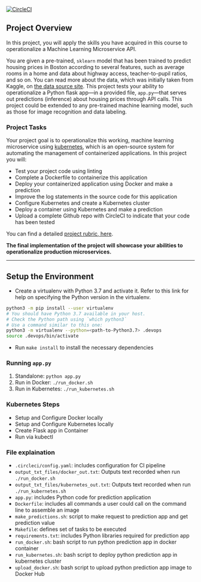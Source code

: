 [![CircleCI](https://circleci.com/gh/lthrdang/project-ml-microserivce-k8s/tree/main.svg?style=svg)](https://circleci.com/gh/lthrdang/project-ml-microserivce-k8s/tree/main)

## Project Overview

In this project, you will apply the skills you have acquired in this course to operationalize a Machine Learning Microservice API. 

You are given a pre-trained, `sklearn` model that has been trained to predict housing prices in Boston according to several features, such as average rooms in a home and data about highway access, teacher-to-pupil ratios, and so on. You can read more about the data, which was initially taken from Kaggle, on [the data source site](https://www.kaggle.com/c/boston-housing). This project tests your ability to operationalize a Python flask app—in a provided file, `app.py`—that serves out predictions (inference) about housing prices through API calls. This project could be extended to any pre-trained machine learning model, such as those for image recognition and data labeling.

### Project Tasks

Your project goal is to operationalize this working, machine learning microservice using [kubernetes](https://kubernetes.io/), which is an open-source system for automating the management of containerized applications. In this project you will:
* Test your project code using linting
* Complete a Dockerfile to containerize this application
* Deploy your containerized application using Docker and make a prediction
* Improve the log statements in the source code for this application
* Configure Kubernetes and create a Kubernetes cluster
* Deploy a container using Kubernetes and make a prediction
* Upload a complete Github repo with CircleCI to indicate that your code has been tested

You can find a detailed [project rubric, here](https://review.udacity.com/#!/rubrics/2576/view).

**The final implementation of the project will showcase your abilities to operationalize production microservices.**

---

## Setup the Environment

* Create a virtualenv with Python 3.7 and activate it. Refer to this link for help on specifying the Python version in the virtualenv. 
```bash
python3 -m pip install --user virtualenv
# You should have Python 3.7 available in your host. 
# Check the Python path using `which python3`
# Use a command similar to this one:
python3 -m virtualenv --python=<path-to-Python3.7> .devops
source .devops/bin/activate
```
* Run `make install` to install the necessary dependencies

### Running `app.py`

1. Standalone:  `python app.py`
2. Run in Docker:  `./run_docker.sh`
3. Run in Kubernetes:  `./run_kubernetes.sh`

### Kubernetes Steps

* Setup and Configure Docker locally
* Setup and Configure Kubernetes locally
* Create Flask app in Container
* Run via kubectl

### File explaination
* `.circleci/config.yaml`: includes configuration for CI pipeline
* `output_txt_files/docker_out.txt`: Outputs text recorded when run `./run_docker.sh`
* `output_txt_files/kubernetes_out.txt`: Outputs text recorded when run `./run_kubernetes.sh`
* `app.py`: includes Python code for prediction application
* `Dockerfile`: includes all commands a user could call on the command line to assemble an image
* `make_predictions.sh`: script to make request to prediction app and get prediction value
* `Makefile`: defines set of tasks to be executed
* `requirements.txt`: includes Python libraries required for prediction app
* `run_docker.sh`: bash script to run python prediction app in docker container
* `run_kubernetes.sh`: bash script to deploy python prediction app in kubernetes cluster
* `upload_docker.sh`:  bash script to upload python prediction app image to Docker Hub